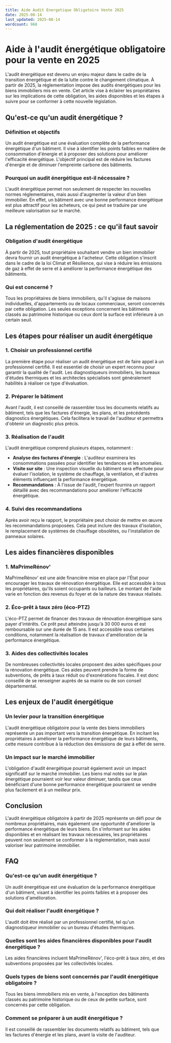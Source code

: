 ```yaml
---
title: Aide Audit Energetique Obligatoire Vente 2025
date: 2025-08-14
last_updated: 2025-08-14
wordcount: 968
---
```


# Aide à l'audit énergétique obligatoire pour la vente en 2025

L'audit énergétique est devenu un enjeu majeur dans le cadre de la transition énergétique et de la lutte contre le changement climatique. À partir de 2025, la réglementation impose des audits énergétiques pour les biens immobiliers mis en vente. Cet article vise à éclairer les propriétaires sur les implications de cette obligation, les aides disponibles et les étapes à suivre pour se conformer à cette nouvelle législation.

## Qu'est-ce qu'un audit énergétique ?

### Définition et objectifs

Un audit énergétique est une évaluation complète de la performance énergétique d'un bâtiment. Il vise à identifier les points faibles en matière de consommation d'énergie et à proposer des solutions pour améliorer l'efficacité énergétique. L'objectif principal est de réduire les factures d'énergie et de diminuer l'empreinte carbone des bâtiments.

### Pourquoi un audit énergétique est-il nécessaire ?

L'audit énergétique permet non seulement de respecter les nouvelles normes réglementaires, mais aussi d'augmenter la valeur d'un bien immobilier. En effet, un bâtiment avec une bonne performance énergétique est plus attractif pour les acheteurs, ce qui peut se traduire par une meilleure valorisation sur le marché.

## La réglementation de 2025 : ce qu'il faut savoir

### Obligation d'audit énergétique

À partir de 2025, tout propriétaire souhaitant vendre un bien immobilier devra fournir un audit énergétique à l'acheteur. Cette obligation s'inscrit dans le cadre de la loi Climat et Résilience, qui vise à réduire les émissions de gaz à effet de serre et à améliorer la performance énergétique des bâtiments.

### Qui est concerné ?

Tous les propriétaires de biens immobiliers, qu'il s'agisse de maisons individuelles, d'appartements ou de locaux commerciaux, seront concernés par cette obligation. Les seules exceptions concernent les bâtiments classés au patrimoine historique ou ceux dont la surface est inférieure à un certain seuil.

## Les étapes pour réaliser un audit énergétique

### 1. Choisir un professionnel certifié

La première étape pour réaliser un audit énergétique est de faire appel à un professionnel certifié. Il est essentiel de choisir un expert reconnu pour garantir la qualité de l'audit. Les diagnostiqueurs immobiliers, les bureaux d'études thermiques et les architectes spécialisés sont généralement habilités à réaliser ce type d'évaluation.

### 2. Préparer le bâtiment

Avant l'audit, il est conseillé de rassembler tous les documents relatifs au bâtiment, tels que les factures d'énergie, les plans, et les précédents diagnostics énergétiques. Cela facilitera le travail de l'auditeur et permettra d'obtenir un diagnostic plus précis.

### 3. Réalisation de l'audit

L'audit énergétique comprend plusieurs étapes, notamment :

- **Analyse des factures d'énergie** : L'auditeur examinera les consommations passées pour identifier les tendances et les anomalies.
- **Visite sur site** : Une inspection visuelle du bâtiment sera effectuée pour évaluer l'isolation, le système de chauffage, la ventilation, et d'autres éléments influençant la performance énergétique.
- **Recommandations** : À l'issue de l'audit, l'expert fournira un rapport détaillé avec des recommandations pour améliorer l'efficacité énergétique.

### 4. Suivi des recommandations

Après avoir reçu le rapport, le propriétaire peut choisir de mettre en œuvre les recommandations proposées. Cela peut inclure des travaux d'isolation, le remplacement de systèmes de chauffage obsolètes, ou l'installation de panneaux solaires.

## Les aides financières disponibles

### 1. MaPrimeRénov'

MaPrimeRénov' est une aide financière mise en place par l'État pour encourager les travaux de rénovation énergétique. Elle est accessible à tous les propriétaires, qu'ils soient occupants ou bailleurs. Le montant de l'aide varie en fonction des revenus du foyer et de la nature des travaux réalisés.

### 2. Éco-prêt à taux zéro (éco-PTZ)

L'éco-PTZ permet de financer des travaux de rénovation énergétique sans payer d'intérêts. Ce prêt peut atteindre jusqu'à 30 000 euros et est remboursable sur une durée de 15 ans. Il est accessible sous certaines conditions, notamment la réalisation de travaux d'amélioration de la performance énergétique.

### 3. Aides des collectivités locales

De nombreuses collectivités locales proposent des aides spécifiques pour la rénovation énergétique. Ces aides peuvent prendre la forme de subventions, de prêts à taux réduit ou d'exonérations fiscales. Il est donc conseillé de se renseigner auprès de sa mairie ou de son conseil départemental.

## Les enjeux de l'audit énergétique

### Un levier pour la transition énergétique

L'audit énergétique obligatoire pour la vente des biens immobiliers représente un pas important vers la transition énergétique. En incitant les propriétaires à améliorer la performance énergétique de leurs bâtiments, cette mesure contribue à la réduction des émissions de gaz à effet de serre.

### Un impact sur le marché immobilier

L'obligation d'audit énergétique pourrait également avoir un impact significatif sur le marché immobilier. Les biens mal notés sur le plan énergétique pourraient voir leur valeur diminuer, tandis que ceux bénéficiant d'une bonne performance énergétique pourraient se vendre plus facilement et à un meilleur prix.

## Conclusion

L'audit énergétique obligatoire à partir de 2025 représente un défi pour de nombreux propriétaires, mais également une opportunité d'améliorer la performance énergétique de leurs biens. En s'informant sur les aides disponibles et en réalisant les travaux nécessaires, les propriétaires peuvent non seulement se conformer à la réglementation, mais aussi valoriser leur patrimoine immobilier.

## FAQ

### Qu'est-ce qu'un audit énergétique ?

Un audit énergétique est une évaluation de la performance énergétique d'un bâtiment, visant à identifier les points faibles et à proposer des solutions d'amélioration.

### Qui doit réaliser l'audit énergétique ?

L'audit doit être réalisé par un professionnel certifié, tel qu'un diagnostiqueur immobilier ou un bureau d'études thermiques.

### Quelles sont les aides financières disponibles pour l'audit énergétique ?

Les aides financières incluent MaPrimeRénov', l'éco-prêt à taux zéro, et des subventions proposées par les collectivités locales.

### Quels types de biens sont concernés par l'audit énergétique obligatoire ?

Tous les biens immobiliers mis en vente, à l'exception des bâtiments classés au patrimoine historique ou de ceux de petite surface, sont concernés par cette obligation.

### Comment se préparer à un audit énergétique ?

Il est conseillé de rassembler les documents relatifs au bâtiment, tels que les factures d'énergie et les plans, avant la visite de l'auditeur.